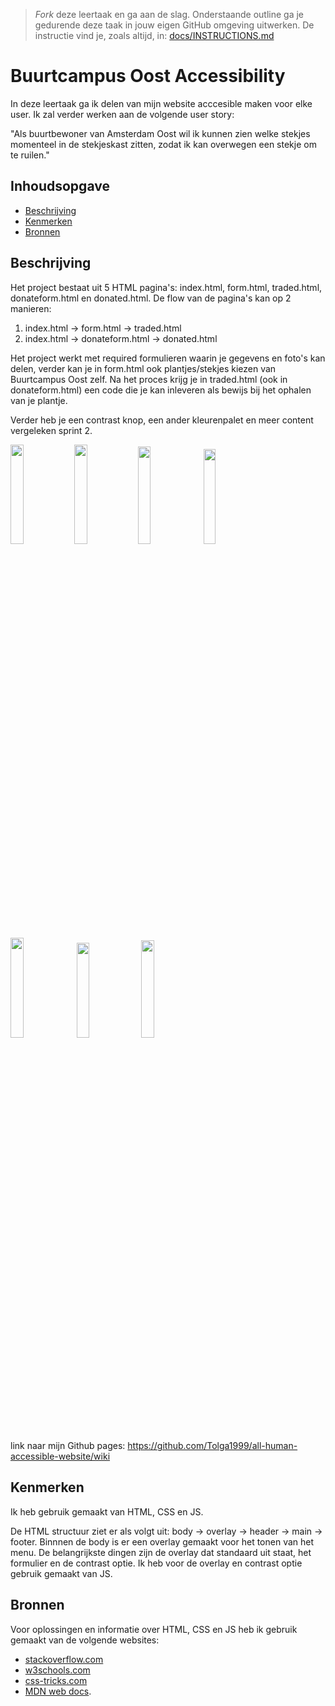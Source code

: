 > _Fork_ deze leertaak en ga aan de slag. Onderstaande outline ga je gedurende deze taak in jouw eigen GitHub omgeving uitwerken. De instructie vind je, zoals altijd, in: [docs/INSTRUCTIONS.md](docs/INSTRUCTIONS.md)

# Buurtcampus Oost Accessibility
<!-- Geef je project een titel en schrijf in één zin wat het is -->
In deze leertaak ga ik delen van mijn website acccesible maken voor elke user. Ik zal verder werken aan de volgende user story:

"Als buurtbewoner van Amsterdam Oost wil ik kunnen zien welke stekjes momenteel in de stekjeskast zitten, zodat ik kan overwegen een stekje om te ruilen."

## Inhoudsopgave

  * [Beschrijving](#beschrijving)
  * [Kenmerken](#kenmerken)
  * [Bronnen](#bronnen)

## Beschrijving
<!-- In de Beschrijving staat hoe je project er uit ziet, hoe het werkt en wat je er mee kan. -->
Het project bestaat uit 5 HTML pagina's: index.html, form.html, traded.html, donateform.html en donated.html. De flow van de pagina's kan op 2 manieren:

1. index.html -> form.html -> traded.html
2. index.html -> donateform.html -> donated.html

Het project werkt met required formulieren waarin je gegevens en foto's kan delen, verder kan je in form.html ook plantjes/stekjes kiezen van Buurtcampus Oost zelf. Na het proces krijg je in traded.html (ook in donateform.html) een code die je kan inleveren als bewijs bij het ophalen van je plantje.

Verder heb je een contrast knop, een ander kleurenpalet en meer content vergeleken sprint 2.
<!-- Voeg een mooie poster visual toe 📸 -->
<img src="https://user-images.githubusercontent.com/112855878/199976951-c9e07c2d-1df9-416d-aac5-ac404472a4b2.png" width="20.25%"><img src="https://user-images.githubusercontent.com/112855878/199977137-039c9967-b051-47f4-8010-449bca2eef1c.png" width="20.25%"><img src="https://user-images.githubusercontent.com/112855878/199977032-015b3923-f2a0-4eb9-8a5f-17a7b23551eb.png" width="20%">
<img src="https://user-images.githubusercontent.com/112855878/199977083-425abca5-a975-4311-91ac-34560886b8bd.png" width="19.75%">
<img src="https://user-images.githubusercontent.com/112855878/199977187-11945520-4251-46a9-b82e-8c9822cb8e90.png" width="20.25%">
<img src="https://user-images.githubusercontent.com/112855878/199977243-1402fc87-5eb6-412e-b8ac-2533de9d161a.png" width="19.75%">
<img src="https://user-images.githubusercontent.com/112855878/199977278-720ef843-35aa-48c3-8a1b-9c5c7ff9c19f.png" width="20%">

<!-- Voeg een link toe naar Github Pages 🌐-->
link naar mijn Github pages: https://github.com/Tolga1999/all-human-accessible-website/wiki

## Kenmerken
<!-- Bij Kenmerken staat welke technieken zijn gebruikt en hoe. Wat is de HTML structuur? Wat zijn de belangrijkste dingen in CSS? Wat is er met Javascript gedaan en hoe? Misschien heb je een framwork of library gebruikt? -->
Ik heb gebruik gemaakt van HTML, CSS en JS.

De HTML structuur ziet er als volgt uit: body -> overlay -> header -> main -> footer. Binnnen de body is er een overlay gemaakt voor het tonen van het menu. De belangrijkste dingen zijn de overlay dat standaard uit staat, het formulier en de contrast optie. Ik heb voor de overlay en contrast optie gebruik gemaakt van JS.

## Bronnen
Voor oplossingen en informatie over HTML, CSS en JS heb ik gebruik gemaakt van de volgende websites:
- [stackoverflow.com](https://stackoverflow.com/)
- [w3schools.com](https://www.w3schools.com/)
- [css-tricks.com](https://css-tricks.com/)
- [MDN web docs](https://developer.mozilla.org/en-US/).

